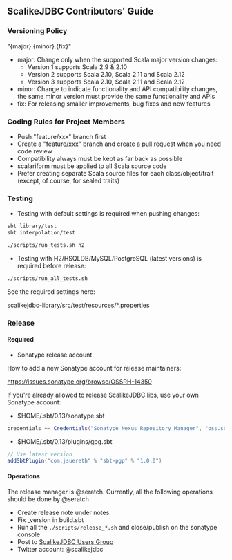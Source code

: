 ## ScalikeJDBC Contributors' Guide

### Versioning Policy

"{major}.{minor}.{fix}"

- major: Change only when the supported Scala major version changes:
  - Version 1 supports Scala 2.9 & 2.10
  - Version 2 supports Scala 2.10, Scala 2.11 and Scala 2.12
  - Version 3 supports Scala 2.10, Scala 2.11 and Scala 2.12
- minor: Change to indicate functionality and API compatibility changes, the same minor version must provide the same functionality and APIs
- fix: For releasing smaller improvements, bug fixes and new features

### Coding Rules for Project Members

- Push "feature/xxx" branch first
- Create a "feature/xxx" branch and create a pull request when you need code review
- Compatibility always must be kept as far back as possible
- scalariform must be applied to all Scala source code
- Prefer creating separate Scala source files for each class/object/trait (except, of course, for sealed traits)

### Testing

- Testing with default settings is required when pushing changes:

```sh
sbt library/test
sbt interpolation/test

./scripts/run_tests.sh h2
```

- Testing with H2/HSQLDB/MySQL/PostgreSQL (latest versions) is required before release:

```sh
./scripts/run_all_tests.sh
```

See the required settings here:

scalikejdbc-library/src/test/resources/*.properties

### Release

#### Required

- Sonatype release account

How to add a new Sonatype account for release maintainers:

https://issues.sonatype.org/browse/OSSRH-14350

If you're already allowed to release ScalikeJDBC libs, use your own Sonatype account:

- $HOME/.sbt/0.13/sonatype.sbt

``` scala
credentials += Credentials("Sonatype Nexus Repository Manager", "oss.sonatype.org", "xxx", "yyy")
```

- $HOME/.sbt/0.13/plugins/gpg.sbt

```scala
// Use latest version
addSbtPlugin("com.jsuereth" % "sbt-pgp" % "1.0.0")
```

#### Operations

The release manager is @seratch. Currently, all the following operations should be done by @seratch.

- Create release note under notes.
- Fix _version in build.sbt
- Run all the `./scripts/release_*.sh` and close/publish on the sonatype console
- Post to [ScalikeJDBC Users Group](https://groups.google.com/forum/#!forum/scalikejdbc-users-group)
- Twitter account: @scalikejdbc

